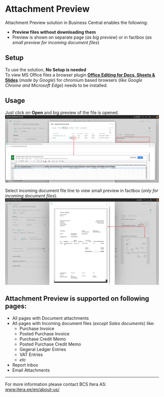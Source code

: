 # Attachment Preview
Attachment Preview solution in Business Central enables the following: 
- **Preview files without downloading them**
- Preview is shown on separate page (_as big preview_) or in factbox (_as small preview for incoming document files_)
  

## Setup
To use the solution, **No Setup is needed**  
To view MS Office files a browser plugin <a href="https://chrome.google.com/webstore/detail/office-editing-for-docs-s/gbkeegbaiigmenfmjfclcdgdpimamgkj?hl=en-US" target="_blank">**Office Editing for Docs, Sheets & Slides**</a> 
(_made by Google_) for chromium based browsers (_like Google Chrome and Microsoft Edge_) needs to be installed.

    
## Usage
Just click on **Open** and big preview of the file is opened.  
![Document attachments](AttachedDocuments_V2.png "Just click Open to view big preview of file")
  
Select incoming document file line to view small preview in factbox (_only for incoming document files_).  
![Incoming document files](IncomingDocumentFiles.png "Select line to view small preview or click Open to view big preview of file")
  
  
  
## Attachment Preview is supported on following pages:
- All pages with Document attachments
- All pages with Incoming document files (_except Sales documents_) like:
  - Purchase Invoice
  - Posted Purchase Invoice
  - Purchase Credit Memo
  - Posted Purchase Credit Memo
  - Gegeral Ledger Entries
  - VAT Entries
  - _etc_
- Report Inbox
- Email Attachments
  
  
---

For more information please contact BCS Itera AS:  
<a href="https://www.itera.ee/en/about-us/" target="_blank">www.itera.ee/en/about-us/</a>
